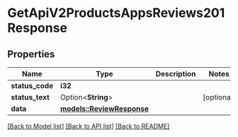 # GetApiV2ProductsAppsReviews201Response

## Properties

Name | Type | Description | Notes
------------ | ------------- | ------------- | -------------
**status_code** | **i32** |  | 
**status_text** | Option<**String**> |  | [optional]
**data** | [**models::ReviewResponse**](reviewResponse.md) |  | 

[[Back to Model list]](../README.md#documentation-for-models) [[Back to API list]](../README.md#documentation-for-api-endpoints) [[Back to README]](../README.md)


